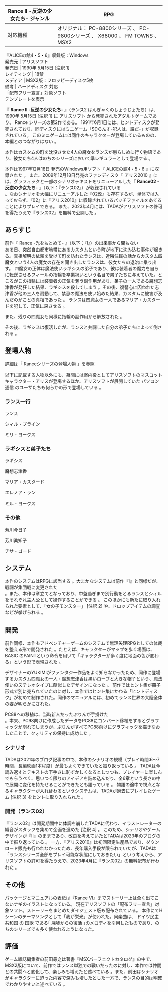 Rance II -反逆の少女たち-  ジャンル  |  RPG   
---|---  
対応機種  |  オリジナル：  PC-8800シリーズ  、  PC-9800シリーズ  、  X68000  、  FM TOWNS  、  MSX2      
『ALICEの館4・5・6』収録版：Windows  
発売元  |  アリスソフト   
発売日  |  1990年  5月15日  [注釈 1]   
レイティング  |  18禁   
メディア  |  MSX2版：フロッピーディスク5枚     
備考  |  ハードディスク  対応   
「配布フリー宣言」対象ソフト  
テンプレートを表示  
  
『 **Rance II -反逆の少女たち-** 』（ランス2 はんぎゃくのしょうじょたち）は、  1990年  5月15日  [注釈 1]  に
アリスソフト  から発売されたアダルトゲームであり、  Rance  シリーズの第2作である。
1991年6月1日には、ヒントディスクが発売されており、同ディスクにはミニゲーム「SDらんす-犯人は、誰だ-」が収録されている。
このミニゲームには同作のキャラクターが登場しているものの、本編とのつながりはない    。

本作はカスタムの町を沈没させた4人の魔女をランスが懲らしめに行く物語であり、彼女たち4人はのちのシリーズにおいて準レギュラーとして登場する    。

本作は1997年12月18日    発売のWindows用ソフト『  ALICEの館4・5・6  』に収録された    。
また、2009年12月18日発売のファンディスク『  アリス2010  』には、グラフィックと一部のシナリオテキストをリニューアルした『 **Rance02
-反逆の少女たち-** 』（以下：『ランス02』）が収録されている  
。なおシナリオを大幅にリニューアルした『02改』も存在するが、単体では入っておらず、『02』に『アリス2010』に収録されているパッチファイルをあてることによりプレイできる。
また、2023年4月には、TADAがアリスソフトの許可を得たうえで『ランス02』を無料で公開した    。

##  あらすじ  

前作『  Rance -光をもとめて-  』（以下：『I』）の出来事から間もない  
ある日、突然自由都市地帯にあるカスタムという町が地下に沈み込む事件が起きる。真相解明の依頼を受けて町を訪れたランスは、近隣住民の話からカスタム四魔女という4人の魔女の存在を聞き出したランスは、彼女たちの退治に乗り出す。
四魔女の正体は魔法使いラギシスの弟子であり、彼は装着者の魔力を自らに転送させるフィールの指輪を卒業祝いという名目で弟子たちに与えていた。ところがこの指輪には装着者の正気を奪う副作用があり、弟子の一人である魔想志津香が発狂した結果、ラギシスを殺してしまう
  。その後、復讐心に囚われた志津香が他の三人を扇動して、禁忌の魔法を使い始めた結果、カスタムに被害が及んだのがことの真相であった    。
ランスは四魔女の一人であるマリア・カスタードを犯して、正気に戻させる    。

また、残りの四魔女も同様に指輪の副作用から解放された    。

その後、ラギシスは復活したが、ランスと共闘した自分の弟子たちによって倒される    。

##  登場人物  

詳細は「  Ranceシリーズの登場人物  」を参照

以下に記載する人物以外にも、幕間には案内役としてアリスソフトのマスコットキャラクター・アリスが登場するほか、アリスソフトが展開していた  パソコン通信
のユーザたちも何らかの形で登場している    。

###  ランス一行  

ランス

シィル・プライン

ミリ・ヨークス

###  ラギシスと弟子たち  

ラギシス

魔想志津香

マリア・カスタード

エレノア・ラン

ミル・ヨークス

###  その他  

芳川今日子

芳川眞知子

チサ・ゴード

##  システム  

本作のシステムはRPGに該当する    。大まかなシステムは前作『I』と同様だが、戦闘が集団戦に変更された  
。また、本作は章立てとなっており、中盤過ぎまで別行動をとるランスとシィルをそれぞれ主人公として操作することができる    。
このほかにも新たに取り入れられた要素として、「女の子モンスター」  [注釈 2]  や、ドロップアイテムの調査などが挙げられる    。

##  開発  

前作同様、本作もアドベンチャーゲームのシステムで無理矢理RPGとしての体裁を整える形で開発された    。たとえば、キャラクターがマップを歩く場面は、
BASIC  のPAINTという命令を用いて「キャラクターが歩く度に地面の色が変わる」という形で表現された    。

デザイナーのYUKIMIがファンタジー作品をよく知らなかったため、同作に登場するカスタム四魔女の一人・魔想志津香は黒いローブと大きな帽子という、魔法使いのステレオタイプに酷似したデザインになった
  。
前作ではヒント集が冊子形式で別に売られていたのに対し、本作ではヒント集にかわる「ヒントディスク」が初めて制作された。同作のマニュアルには、初めてランス世界の大陸全体の姿が明らかにされた。

PC88への移植は、当時新人だったぷりんが手掛けた  
。本来、PC98向けに作成したデータをPC88にコンバート移植をするとグラフィックが崩れてしまうが、ぷりんがすべてPC88向けにグラフィックを描きなおしたことで、クォリティの保持に成功した
  。

###  シナリオ  

TADAは2021年のブログ記事の中で、本作のシナリオの規模（プレイ時間:6～7時間、長編映画1本程度）が最もよくできていたと振り返っている    。
TADAは今読み返すとテキストの下手さに恥ずかしくなるとしつつも、プレイヤーに楽しんでもらうべく、思いつく限りのアイデアを詰め込んだり、全6章という長さの中で展開に変化を持たせることができたとも語っている
  。 物語の途中で視点となるキャラクターが入れ替わるというシステムは、TADAが過去にプレイしたゲーム  [注釈 3]  をヒントに取り入れられた
  。

###  開発（ランス02）  

『ランス02』は開発期間中に体調を崩したTADAに代わり、イラストレーターの織音がスタッフを集めて企画を進めた    [注釈 4]  。
このため、シナリオやゲームデザインが『II』のままであり、改良を考えていたとTADAは2023年のブログの中で振り返っている    。
一方、『アリス2010』は初回限定生産品であり、ダウンロード販売も行われなかったため、長年購入手段が限られていたが、TADAは「ランスシリーズ全部をプレイ可能な状態にしておきたい」という考えから、アリスソフトの許可を得たうえで、2023年4月に『ランス02』の無料配布が行われた
  。

##  その他  

パッケージとマニュアルの表紙は『Rance VI』までストーリー上は全く出てこないナギのイラストになっている。
現在アリスソフトの「配布フリー宣言」対象ソフト。ストーリーをまとめたダイジェスト版も配布されている。
本作にてHシーンのテーマソングとして「我が栄光」が使われた。同楽曲は、  ドイツ民主共和国  の  国歌  である｢  廃墟からの復活
｣のメロディを引用したものであり、のちのシリーズでも多く使われるようになった。

##  評価  

ゲーム雑誌編集者の前田尋之は著書『MSXパーフェクトカタログ』の中で、MSX2版について、前作ではランス単独での戦いだったのに対し、本作では仲間との共闘へと変化して、楽しみも増えたと述べている
  。また、前田はシナリオがキャラクターに迫った内容で深みも増したとした一方で、ランスの目的は明確でわかりやすいと述べている    。

